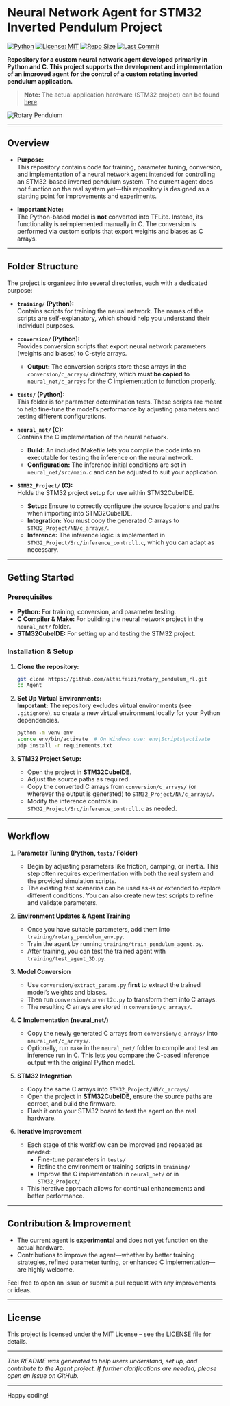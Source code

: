 # Neural Network Agent for STM32 Inverted Pendulum Project

[![Python](https://img.shields.io/badge/python-3.11-blue)](https://www.python.org/downloads/release/python-3111/)
[![License: MIT](https://img.shields.io/badge/license-MIT-green)](LICENSE)
[![Repo Size](https://img.shields.io/github/repo-size/altaifeizi/rotary_pendulum_rl)](https://github.com/altaifeizi/rotary_pendulum_rl)
[![Last Commit](https://img.shields.io/github/last-commit/altaifeizi/rotary_pendulum_rl)](https://github.com/altaifeizi/rotary_pendulum_rl/commits/main)

**Repository for a custom neural network agent developed primarily in Python and C. This project supports the development and implementation of an improved agent for the control of a custom rotating inverted pendulum application.**

> **Note:** The actual application hardware (STM32 project) can be found [here](https://www.alibaba.com/product-detail/Custom-Rotating-inverted-pendulum-First-order_1600884506247.html?%20__detailProductImg=https%3A%2F%2Fs.alicdn.com%2F%40sc04%2Fkf%2FH25ae61ac257d466da2bfecf52b2413fak.jpg_200x200.jpg).

![Rotary Pendulum](images/rotary_pendulum.png)

---

## Overview

- **Purpose:**  
  This repository contains code for training, parameter tuning, conversion, and implementation of a neural network agent intended for controlling an STM32-based inverted pendulum system. The current agent does not function on the real system yet—this repository is designed as a starting point for improvements and experiments.

- **Important Note:**  
  The Python-based model is **not** converted into TFLite. Instead, its functionality is reimplemented manually in C. The conversion is performed via custom scripts that export weights and biases as C arrays.

---

## Folder Structure

The project is organized into several directories, each with a dedicated purpose:

- **`training/` (Python):**  
  Contains scripts for training the neural network. The names of the scripts are self-explanatory, which should help you understand their individual purposes.

- **`conversion/` (Python):**  
  Provides conversion scripts that export neural network parameters (weights and biases) to C-style arrays.  
  - **Output:** The conversion scripts store these arrays in the `conversion/c_arrays/` directory, which **must be copied** to `neural_net/c_arrays` for the C implementation to function properly.

- **`tests/` (Python):**  
  This folder is for parameter determination tests. These scripts are meant to help fine-tune the model’s performance by adjusting parameters and testing different configurations.

- **`neural_net/` (C):**  
  Contains the C implementation of the neural network.  
  - **Build:** An included Makefile lets you compile the code into an executable for testing the inference on the neural network.  
  - **Configuration:** The inference initial conditions are set in `neural_net/src/main.c` and can be adjusted to suit your application.

- **`STM32_Project/` (C):**  
  Holds the STM32 project setup for use within STM32CubeIDE.  
  - **Setup:** Ensure to correctly configure the source locations and paths when importing into STM32CubeIDE.  
  - **Integration:** You must copy the generated C arrays to `STM32_Project/NN/c_arrays/`.  
  - **Inference:** The inference logic is implemented in `STM32_Project/Src/inference_controll.c`, which you can adapt as necessary.

---

## Getting Started

### Prerequisites

- **Python:** For training, conversion, and parameter testing.  
- **C Compiler & Make:** For building the neural network project in the `neural_net/` folder.  
- **STM32CubeIDE:** For setting up and testing the STM32 project.

### Installation & Setup

1. **Clone the repository:**

   ```bash
   git clone https://github.com/altaifeizi/rotary_pendulum_rl.git
   cd Agent
   ```

2. **Set Up Virtual Environments:**  
   **Important:** The repository excludes virtual environments (see `.gitignore`), so create a new virtual environment locally for your Python dependencies.

   ```bash
   python -m venv env
   source env/bin/activate  # On Windows use: env\Scripts\activate
   pip install -r requirements.txt
   ```

3. **STM32 Project Setup:**  
   - Open the project in **STM32CubeIDE**.
   - Adjust the source paths as required.
   - Copy the converted C arrays from `conversion/c_arrays/` (or wherever the output is generated) to `STM32_Project/NN/c_arrays/`.
   - Modify the inference controls in `STM32_Project/Src/inference_controll.c` as needed.

---

## Workflow

1. **Parameter Tuning (Python, `tests/` Folder)**  
   - Begin by adjusting parameters like friction, damping, or inertia. This step often requires experimentation with both the real system and the provided simulation scripts.  
   - The existing test scenarios can be used as-is or extended to explore different conditions. You can also create new test scripts to refine and validate parameters.

2. **Environment Updates & Agent Training**  
   - Once you have suitable parameters, add them into `training/rotary_pendulum_env.py`.  
   - Train the agent by running `training/train_pendulum_agent.py`.  
   - After training, you can test the trained agent with `training/test_agent_3D.py`.

3. **Model Conversion**  
   - Use `conversion/extract_params.py` **first** to extract the trained model’s weights and biases.  
   - Then run `conversion/convert2c.py` to transform them into C arrays.  
   - The resulting C arrays are stored in `conversion/c_arrays/`.

4. **C Implementation (neural_net/)**  
   - Copy the newly generated C arrays from `conversion/c_arrays/` into `neural_net/c_arrays/`.  
   - Optionally, run `make` in the `neural_net/` folder to compile and test an inference run in C. This lets you compare the C-based inference output with the original Python model.

5. **STM32 Integration**  
   - Copy the same C arrays into `STM32_Project/NN/c_arrays/`.  
   - Open the project in **STM32CubeIDE**, ensure the source paths are correct, and build the firmware.  
   - Flash it onto your STM32 board to test the agent on the real hardware.

6. **Iterative Improvement**  
   - Each stage of this workflow can be improved and repeated as needed:  
     - Fine-tune parameters in `tests/`  
     - Refine the environment or training scripts in `training/`  
     - Improve the C implementation in `neural_net/` or in `STM32_Project/`  
   - This iterative approach allows for continual enhancements and better performance.

---

## Contribution & Improvement

- The current agent is **experimental** and does not yet function on the actual hardware.  
- Contributions to improve the agent—whether by better training strategies, refined parameter tuning, or enhanced C implementation—are highly welcome.

Feel free to open an issue or submit a pull request with any improvements or ideas.

---

## License

This project is licensed under the MIT License – see the [LICENSE](LICENSE) file for details.

---

*This README was generated to help users understand, set up, and contribute to the Agent project. If further clarifications are needed, please open an issue on GitHub.*

---

Happy coding!

